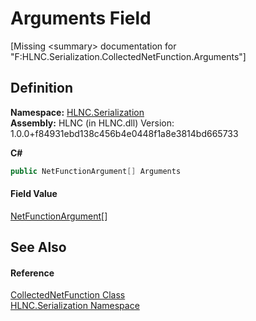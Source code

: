 # Arguments Field


\[Missing &lt;summary&gt; documentation for "F:HLNC.Serialization.CollectedNetFunction.Arguments"\]



## Definition
**Namespace:** <a href="N_HLNC_Serialization">HLNC.Serialization</a>  
**Assembly:** HLNC (in HLNC.dll) Version: 1.0.0+f84931ebd138c456b4e0448f1a8e3814bd665733

**C#**
``` C#
public NetFunctionArgument[] Arguments
```



#### Field Value
<a href="T_HLNC_Serialization_NetFunctionArgument">NetFunctionArgument</a>[]

## See Also


#### Reference
<a href="T_HLNC_Serialization_CollectedNetFunction">CollectedNetFunction Class</a>  
<a href="N_HLNC_Serialization">HLNC.Serialization Namespace</a>  
